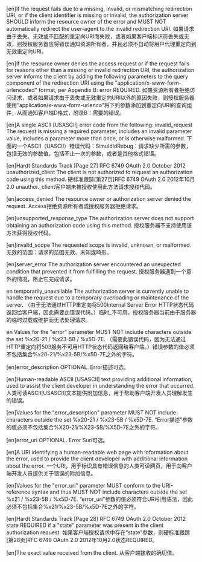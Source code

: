 [en]If the request fails due to a missing, invalid, or mismatching redirection URI, or if the client identifier is missing or invalid, the authorization server SHOULD inform the resource owner of the error and MUST NOT automatically redirect the user-agent to the invalid redirection URI.
如果请求由于丢失、无效或不匹配的重定向URI而失败，或者如果客户端标识符丢失或无效，则授权服务器应将错误通知资源所有者，并且必须不自动将用户代理重定向到无效重定向URI。

[en]If the resource owner denies the access request or if the request fails for reasons other than a missing or invalid redirection URI, the authorization server informs the client by adding the following parameters to the query component of the redirection URI using the "application/x-www-form-urlencoded" format, per Appendix B: error REQUIRED.
如果资源所有者拒绝访问请求，或者如果请求由于丢失或无效重定向URI以外的原因失败，则授权服务器使用“application/x-www-form-urlenco”将下列参数添加到重定向URI的查询组件，从而通知客户端D格式，附录B：需要的错误。

[en]A single ASCII [USASCII] error code from the following: invalid_request The request is missing a required parameter, includes an invalid parameter value, includes a parameter more than once, or is otherwise malformed.
下面的一个ASCII（UASCII）错误代码：SimuldIdRebug：请求缺少所需的参数，包括无效的参数值，包括不止一次的参数，或者是其他格式错误。

[en]Hardt Standards Track [Page 27] RFC 6749 OAuth 2.0 October 2012 unauthorized_client The client is not authorized to request an authorization code using this method.
硬标准跟踪[第27页]RFC 6749 OAuth 2.0 2012年10月2.0 unauthor._client客户端未被授权使用此方法请求授权代码。

[en]access_denied The resource owner or authorization server denied the request.
Access拒绝资源所有者或授权服务器拒绝请求。

[en]unsupported_response_type The authorization server does not support obtaining an authorization code using this method.
授权服务器不支持使用该方法获得授权代码。

[en]invalid_scope The requested scope is invalid, unknown, or malformed.
无效的范围：请求的范围无效、未知或畸形。

[en]server_error The authorization server encountered an unexpected condition that prevented it from fulfilling the request.
授权服务器遇到一个意外的情况，阻止它完成请求。

en temporarily_unavailable The authorization server is currently unable to handle the request due to a temporary overloading or maintenance of the server.
（由于无法通过HTTP重定向将500Internal Server Error HTTP状态代码返回给客户端，因此需要此错误代码。）临时_不可用。授权服务器当前由于服务器的临时过载或维护而无法处理请求。

en Values for the "error" parameter MUST NOT include characters outside the set %x20-21 / %x23-5B / %x5D-7E.
（需要此错误代码，因为无法通过HTTP重定向将503服务不可用HTTP状态代码返回给客户端。）错误参数的值必须不包括集合%x20-21/%x23-5B/%x5D-7E之外的字符。

[en]error_description OPTIONAL.
Error描述可选。

[en]Human-readable ASCII [USASCII] text providing additional information, used to assist the client developer in understanding the error that occurred.
人类可读ASCII[USASCII]文本提供附加信息，用于帮助客户端开发人员理解发生的错误。

[en]Values for the "error_description" parameter MUST NOT include characters outside the set %x20-21 / %x23-5B / %x5D-7E.
“Error描述”参数的值必须不包括集合%X20-21/%X23-5B/%X5D-7E之外的字符。

[en]error_uri OPTIONAL.
Error Suri可选。

[en]A URI identifying a human-readable web page with information about the error, used to provide the client developer with additional information about the error.
一个URI，用于标识具有错误信息的人类可读网页，用于向客户端开发人员提供关于错误的附加信息。

[en]Values for the "error_uri" parameter MUST conform to the URI-reference syntax and thus MUST NOT include characters outside the set %x21 / %x23-5B / %x5D-7E.
“error_uri”参数的值必须符合URI引用语法，因此必须不包括集合%x21/%x23-5B/%x5D-7E之外的字符。

[en]Hardt Standards Track [Page 28] RFC 6749 OAuth 2.0 October 2012 state REQUIRED if a "state" parameter was present in the client authorization request.
如果客户端授权请求中存在“state”参数，则硬标准跟踪[第28页]RFC 6749 OAuth 2.0 2012年10月2.0状态REQUIRED。

[en]The exact value received from the client.
从客户端接收的确切值。
